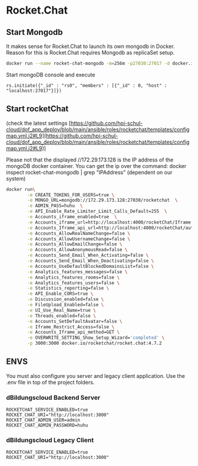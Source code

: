 # Rocket.Chat

## Start Mongodb

It makes sense for Rocket.Chat to launch its own mongodb in Docker. Reason for this is Rocket.Chat requires Mongodb as replicaSet setup.

```bash
docker run --name rocket-chat-mongodb -m=256m -p27030:27017 -d docker.io/mongo --replSet rs0 --oplogSize 10
```

Start mongoDB console and execute

```mongodb
rs.initiate({"_id" : "rs0", "members" : [{"_id" : 0, "host" : "localhost:27017"}]})
```

## Start rocketChat

(check the latest settings [https://github.com/hpi-schul-cloud/dof_app_deploy/blob/main/ansible/roles/rocketchat/templates/configmap.yml.j2#L9](https://github.com/hpi-schul-cloud/dof_app_deploy/blob/main/ansible/roles/rocketchat/templates/configmap.yml.j2#L9))

Please not that the displayed //172.29.173.128 is the IP address of the mongoDB docker container.
You can get the ip over the command:  docker inspect rocket-chat-mongodb | grep "IPAddress" (dependent on our system)

```bash
docker run\
        -e CREATE_TOKENS_FOR_USERS=true \
        -e MONGO_URL=mongodb://172.29.173.128:27030/rocketchat  \
        -e ADMIN_PASS=huhu  \
        -e API_Enable_Rate_Limiter_Limit_Calls_Default=255  \
        -e Accounts_iframe_enabled=true  \
        -e Accounts_iframe_url=http://localhost:4000/rocketChat/Iframe \
        -e Accounts_Iframe_api_url=http://localhost:4000/rocketChat/authGet \
        -e Accounts_AllowRealNameChange=false \
        -e Accounts_AllowUsernameChange=false \
        -e Accounts_AllowEmailChange=false \
        -e Accounts_AllowAnonymousRead=false \
        -e Accounts_Send_Email_When_Activating=false \
        -e Accounts_Send_Email_When_Deactivating=false \
        -e Accounts_UseDefaultBlockedDomainsList=false \
        -e Analytics_features_messages=false \
        -e Analytics_features_rooms=false \
        -e Analytics_features_users=false \
        -e Statistics_reporting=false \
        -e API_Enable_CORS=true \
        -e Discussion_enabled=false \
        -e FileUpload_Enabled=false \
        -e UI_Use_Real_Name=true \
        -e Threads_enabled=false \
        -e Accounts_SetDefaultAvatar=false \
        -e Iframe_Restrict_Access=false \
        -e Accounts_Iframe_api_method=GET \
        -e OVERWRITE_SETTING_Show_Setup_Wizard='completed' \
        -p 3000:3000 docker.io/rocketchat/rocket.chat:4.7.2
```

## ENVS

You must also configure you server and legacy client application.
Use the .env file in top of the project folders.

### dBildungscloud Backend Server

```env
ROCKETCHAT_SERVICE_ENABLED=true
ROCKET_CHAT_URI="http://localhost:3000"
ROCKET_CHAT_ADMIN_USER=admin
ROCKET_CHAT_ADMIN_PASSWORD=huhu
```

### dBildungscloud Legacy Client

```env
ROCKETCHAT_SERVICE_ENABLED=true
ROCKET_CHAT_URI="http://localhost:3000"
```
